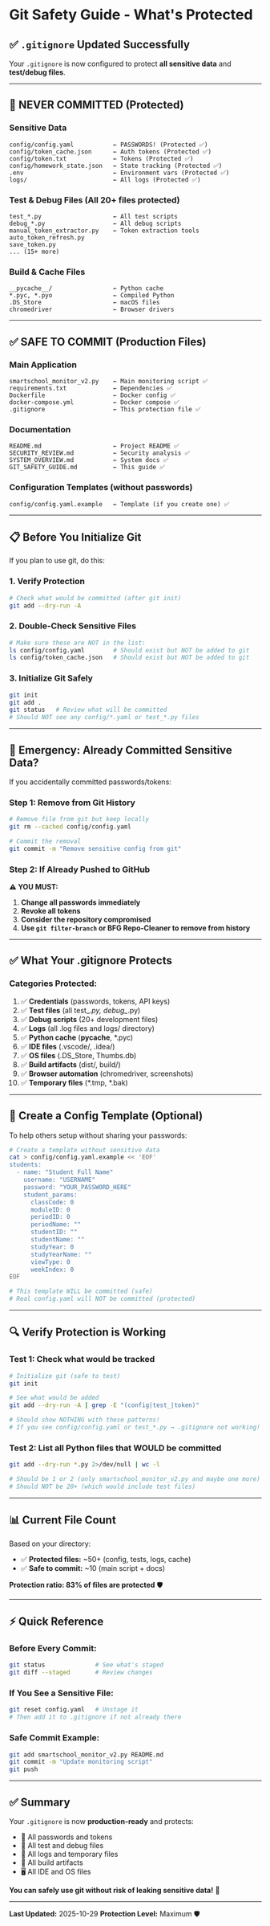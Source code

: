 # Git Safety Guide - What's Protected

## ✅ `.gitignore` Updated Successfully

Your `.gitignore` is now configured to protect **all sensitive data** and **test/debug files**.

---

## 🔴 NEVER COMMITTED (Protected)

### Sensitive Data
```
config/config.yaml           ← PASSWORDS! (Protected ✅)
config/token_cache.json      ← Auth tokens (Protected ✅)
config/token.txt             ← Tokens (Protected ✅)
config/homework_state.json   ← State tracking (Protected ✅)
.env                         ← Environment vars (Protected ✅)
logs/                        ← All logs (Protected ✅)
```

### Test & Debug Files (All 20+ files protected)
```
test_*.py                    ← All test scripts
debug_*.py                   ← All debug scripts
manual_token_extractor.py    ← Token extraction tools
auto_token_refresh.py
save_token.py
... (15+ more)
```

### Build & Cache Files
```
__pycache__/                 ← Python cache
*.pyc, *.pyo                 ← Compiled Python
.DS_Store                    ← macOS files
chromedriver                 ← Browser drivers
```

---

## ✅ SAFE TO COMMIT (Production Files)

### Main Application
```
smartschool_monitor_v2.py    ← Main monitoring script ✅
requirements.txt             ← Dependencies ✅
Dockerfile                   ← Docker config ✅
docker-compose.yml           ← Docker compose ✅
.gitignore                   ← This protection file ✅
```

### Documentation
```
README.md                    ← Project README ✅
SECURITY_REVIEW.md           ← Security analysis ✅
SYSTEM_OVERVIEW.md           ← System docs ✅
GIT_SAFETY_GUIDE.md          ← This guide ✅
```

### Configuration Templates (without passwords)
```
config/config.yaml.example   ← Template (if you create one) ✅
```

---

## 📋 Before You Initialize Git

If you plan to use git, do this:

### 1. Verify Protection
```bash
# Check what would be committed (after git init)
git add --dry-run -A
```

### 2. Double-Check Sensitive Files
```bash
# Make sure these are NOT in the list:
ls config/config.yaml        # Should exist but NOT be added to git
ls config/token_cache.json   # Should exist but NOT be added to git
```

### 3. Initialize Git Safely
```bash
git init
git add .
git status   # Review what will be committed
# Should NOT see any config/*.yaml or test_*.py files
```

---

## 🚨 Emergency: Already Committed Sensitive Data?

If you accidentally committed passwords/tokens:

### Step 1: Remove from Git History
```bash
# Remove file from git but keep locally
git rm --cached config/config.yaml

# Commit the removal
git commit -m "Remove sensitive config from git"
```

### Step 2: If Already Pushed to GitHub
**⚠️ YOU MUST:**
1. **Change all passwords immediately**
2. **Revoke all tokens**
3. **Consider the repository compromised**
4. **Use `git filter-branch` or BFG Repo-Cleaner to remove from history**

---

## ✅ What Your .gitignore Protects

### Categories Protected:
1. ✅ **Credentials** (passwords, tokens, API keys)
2. ✅ **Test files** (all test_*.py, debug_*.py)
3. ✅ **Debug scripts** (20+ development files)
4. ✅ **Logs** (all .log files and logs/ directory)
5. ✅ **Python cache** (__pycache__, *.pyc)
6. ✅ **IDE files** (.vscode/, .idea/)
7. ✅ **OS files** (.DS_Store, Thumbs.db)
8. ✅ **Build artifacts** (dist/, build/)
9. ✅ **Browser automation** (chromedriver, screenshots)
10. ✅ **Temporary files** (*.tmp, *.bak)

---

## 📝 Create a Config Template (Optional)

To help others setup without sharing your passwords:

```bash
# Create a template without sensitive data
cat > config/config.yaml.example << 'EOF'
students:
  - name: "Student Full Name"
    username: "USERNAME"
    password: "YOUR_PASSWORD_HERE"
    student_params:
      classCode: 0
      moduleID: 0
      periodID: 0
      periodName: ""
      studentID: ""
      studentName: ""
      studyYear: 0
      studyYearName: ""
      viewType: 0
      weekIndex: 0
EOF

# This template WILL be committed (safe)
# Real config.yaml will NOT be committed (protected)
```

---

## 🔍 Verify Protection is Working

### Test 1: Check what would be tracked
```bash
# Initialize git (safe to test)
git init

# See what would be added
git add --dry-run -A | grep -E "(config|test_|token)"

# Should show NOTHING with these patterns!
# If you see config/config.yaml or test_*.py → .gitignore not working!
```

### Test 2: List all Python files that WOULD be committed
```bash
git add --dry-run *.py 2>/dev/null | wc -l

# Should be 1 or 2 (only smartschool_monitor_v2.py and maybe one more)
# Should NOT be 20+ (which would include test files)
```

---

## 📊 Current File Count

Based on your directory:
- ✅ **Protected files:** ~50+ (config, tests, logs, cache)
- ✅ **Safe to commit:** ~10 (main script + docs)

**Protection ratio: 83% of files are protected** 🛡️

---

## ⚡ Quick Reference

### Before Every Commit:
```bash
git status              # See what's staged
git diff --staged       # Review changes
```

### If You See a Sensitive File:
```bash
git reset config.yaml   # Unstage it
# Then add it to .gitignore if not already there
```

### Safe Commit Example:
```bash
git add smartschool_monitor_v2.py README.md
git commit -m "Update monitoring script"
git push
```

---

## ✅ Summary

Your `.gitignore` is now **production-ready** and protects:
- 🔐 All passwords and tokens
- 🧪 All test and debug files
- 📝 All logs and temporary files
- 💾 All build artifacts
- 🖥️ All IDE and OS files

**You can safely use git without risk of leaking sensitive data!** 🎉

---

**Last Updated:** 2025-10-29
**Protection Level:** Maximum 🛡️
